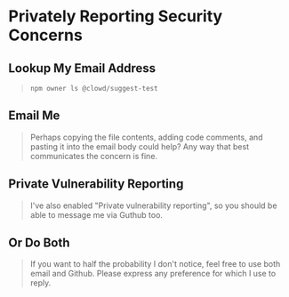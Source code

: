 # Privately Reporting Security Concerns

## Lookup My Email Address

> `npm owner ls @clowd/suggest-test`

## Email Me

> Perhaps copying the file contents, adding code comments, and pasting it into the email body could help? Any way that best communicates the concern is fine.

## Private Vulnerability Reporting

> I've also enabled "Private vulnerability reporting", so you should be able to message me via Guthub too.

## Or Do Both

> If you want to half the probability I don't notice, feel free to use both email and Github. Please express any preference for which I use to reply.
